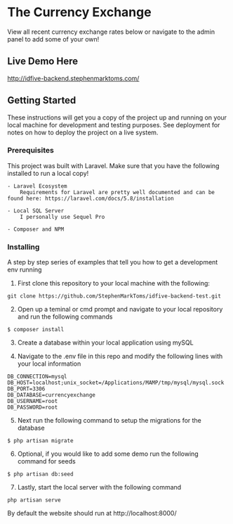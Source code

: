 # The Currency Exchange

View all recent currency exchange rates below or navigate to the admin panel to add some of your own!

## Live Demo Here
http://idfive-backend.stephenmarktoms.com/

## Getting Started

These instructions will get you a copy of the project up and running on your local machine for development and testing purposes. See deployment for notes on how to deploy the project on a live system.

### Prerequisites

This project was built with Laravel. Make sure that you have the following installed to run a local copy!

```
- Laravel Ecosystem
    Requirements for Laravel are pretty well documented and can be found here: https://laravel.com/docs/5.8/installation

- Local SQL Server
    I personally use Sequel Pro

- Composer and NPM
```

### Installing

A step by step series of examples that tell you how to get a development env running

1. First clone this repository to your local machine with the following:

```
git clone https://github.com/StephenMarkToms/idfive-backend-test.git
```

2. Open up a teminal or cmd prompt and navigate to your local repository and run the following commands

```
$ composer install
```

3. Create a database within your local application using mySQL

4. Navigate to the .env file in this repo and modify the following lines with your local information

```
DB_CONNECTION=mysql
DB_HOST=localhost;unix_socket=/Applications/MAMP/tmp/mysql/mysql.sock
DB_PORT=3306
DB_DATABASE=currencyexchange
DB_USERNAME=root
DB_PASSWORD=root
```

5. Next run the following command to setup the migrations for the database

```
$ php artisan migrate
```

6. Optional, if you would like to add some demo run the following command for seeds

```
$ php artisan db:seed
```

7. Lastly, start the local server with the following command
```
php artisan serve
```

By default the website should run at http://localhost:8000/


